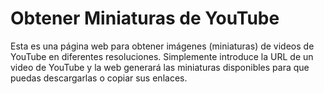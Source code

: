 # Obtener Miniaturas de YouTube

Esta es una página web para obtener imágenes (miniaturas) de videos de YouTube en diferentes resoluciones. Simplemente introduce la URL de un video de YouTube y la web generará las miniaturas disponibles para que puedas descargarlas o copiar sus enlaces.
